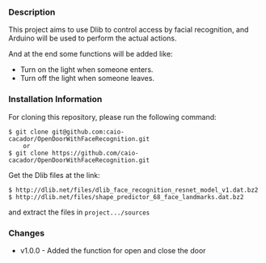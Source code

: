 ### Description
This project aims to use Dlib to control access by facial recognition, and Arduino will be used to perform the actual actions.

And at the end some functions will be added like:
* Turn on the light when someone enters.
* Turn off the light when someone leaves.

### Installation Information
For cloning this repository, please run the following command:

    $ git clone git@github.com:caio-cacador/OpenDoorWithFaceRecognition.git
        or
    $ git clone https://github.com/caio-cacador/OpenDoorWithFaceRecognition.git
    
Get the Dlib files at the link:

    $ http://dlib.net/files/dlib_face_recognition_resnet_model_v1.dat.bz2
    $ http://dlib.net/files/shape_predictor_68_face_landmarks.dat.bz2
    
and extract the files in `project.../sources`

### Changes
* v1.0.0 - Added the function for open and close the door